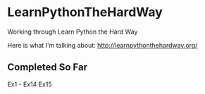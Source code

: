 LearnPythonTheHardWay
=====================

Working through Learn Python the Hard Way

Here is what I'm talking about:
http://learnpythonthehardway.org/

Completed So Far
----------------
Ex1 - Ex14
Ex15
